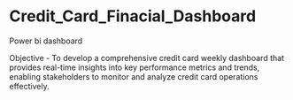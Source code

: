 # Credit_Card_Finacial_Dashboard
Power bi dashboard

Objective - To develop a comprehensive credit card weekly dashboard that provides real-time insights 
into key performance metrics and trends, enabling stakeholders to monitor and analyze credit card 
operations effectively.
